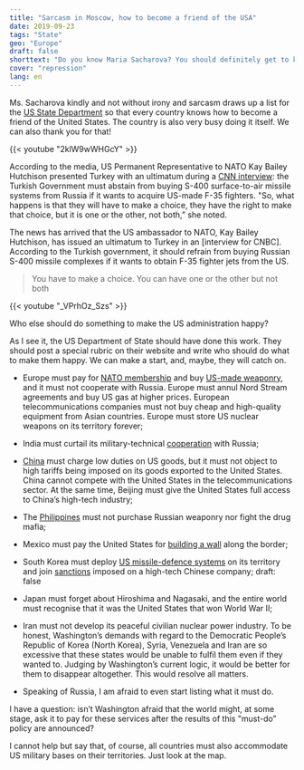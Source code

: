 ```yaml
---
title: "Sarcasm in Moscow, how to become a friend of the USA"
date: 2019-09-23
tags: "State"
geo: "Europe"
draft: false
shorttext: "Do you know Maria Sacharova? You should definitely get to know the lady. This woman is a spokeswoman for the Russian Foreign Ministry and the best thing you can find in politics."
cover: "repression"
lang: en
---
```


Ms. Sacharova kindly and not without irony and sarcasm draws up a list for the [US State Department](http://www.mid.ru/ru/press_service/spokesman/briefings/-/asset_publisher/D2wHaWMCU6Od/content/id/3672703?p_p_id=101_INSTANCE_D2wHaWMCU6Od&_101_INSTANCE_D2wHaWMCU6Od_languageId=en_GB "Briefing by Foreign Ministry Spokesperson Maria Zakharova, June 5, 2019") so that every country knows how to become a friend of the United States. The country is also very busy doing it itself. We can also thank you for that!

{{< youtube "2klW9wWHGcY" >}}

According to the media, US Permanent Representative to NATO Kay Bailey Hutchison presented Turkey with an ultimatum during a [CNN interview](https://www.cnbc.com/2019/06/04/us-nato-ambassador-turkey-must-cancel-russia-s-400-missile-purchase.html "US NATO ambassador says Turkey must back down on Russian missile purchase"): the Turkish Government must abstain from buying S-400 surface-to-air missile systems from Russia if it wants to acquire US-made F-35 fighters. "So, what happens is that they will have to make a choice, they have the right to make that choice, but it is one or the other, not both,” she noted.

The news has arrived that the US ambassador to NATO, Kay Bailey Hutchison, has issued an ultimatum to Turkey in an [interview for CNBC]. According to the Turkish government, it should refrain from buying Russian S-400 missile complexes if it wants to obtain F-35 fighter jets from the US.

> You have to make a choice. You can have one or the other but not both

{{< youtube "_VPrhOz_Szs" >}}

Who else should do something to make the US administration happy?

As I see it, the US Department of State should have done this work. They should post a special rubric on their website and write who should do what to make them happy. We can make a start, and, maybe, they will catch on.

  - Europe must pay for [NATO membership](https://www.bloomberg.com/news/articles/2019-03-08/trump-said-to-seek-huge-premium-from-allies-hosting-u-s-troops "Trump Seeks Huge Premium From Allies Hosting U.S. Troops") and buy [US-made weaponry](https://elpais.com/internacional/2019/06/01/actualidad/1559389670_532613.html "EE UU da un ultimátum a Europa para que rectifique su plan de defensa"), and it must not cooperate with Russia. Europe must annul Nord Stream agreements and buy US gas at higher prices. European telecommunications companies must not buy cheap and high-quality equipment from Asian countries. Europe must store US nuclear weapons on its territory forever;

  - India must curtail its military-technical [cooperation](https://www.scmp.com/news/asia/diplomacy/article/2161925/india-receives-us-warning-over-buying-weapons-russia "India receives US warning about buying weapons from Russia") with Russia;

  - [China](http://vesti7.ru/video/1905233/episode/26-05-2019/ "ЭФИР ОТ 26.05.2019") must charge low duties on US goods, but it must not object to high tariffs being imposed on its goods exported to the United States. China cannot compete with the United States in the telecommunications sector. At the same time, Beijing must give the United States full access to China’s high-tech industry;

  - The [Philippines](https://www.arabnews.com/node/1549891/world "Moscow to supply state-of-the-art weapons to Manila") must not purchase Russian weaponry nor fight the drug mafia;
  
  - Mexico must pay the United States for [building a wall](https://www.politifact.com/truth-o-meter/promises/trumpometer/promise/1397/build-wall-and-make-mexico-pay-it/ "Donald Trump stalls on promise to build a wall, have Mexico pay for it") along the border;

  - South Korea must deploy [US missile-defence systems](https://www.scmp.com/week-asia/geopolitics/article/2120452/china-wins-its-war-against-south-koreas-us-thaad-missile "China wins its war against South Korea’s US THAAD missile shield – without firing a shot") on its territory and join [sanctions](https://pulsenews.co.kr/view.php?year=2019&no=346275 "S. Korea under pressure to join U.S. anti-Huawei campaign") imposed on a high-tech Chinese company;
draft: false

  - Japan must forget about Hiroshima and Nagasaki, and the entire world must recognise that it was the United States that won World War II;

  - Iran must not develop its peaceful civilian nuclear power industry. To be honest, Washington’s demands with regard to the Democratic People’s Republic of Korea (North Korea), Syria, Venezuela and Iran are so excessive that these states would be unable to fulfil them even if they wanted to. Judging by Washington’s current logic, it would be better for them to disappear altogether. This would resolve all matters.

  - Speaking of Russia, I am afraid to even start listing what it must do.

I have a question: isn’t Washington afraid that the world might, at some stage, ask it to pay for these services after the results of this "must-do” policy are announced?

I cannot help but say that, of course, all countries must also accommodate US military bases on their territories. Just look at the map.
